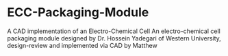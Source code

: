 # ECC-Packaging-Module
A CAD implementation of an Electro-Chemical Cell
An electro-chemical cell packaging module designed by Dr. Hossein Yadegari of Western University, design-review and implemented via CAD by Matthew
